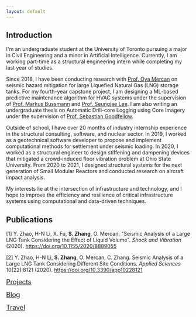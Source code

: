 ```yaml
---
layout: default
---
```

## Introduction

I'm an undergraduate student at the University of Toronto pursuing a major in Civil Engineering and a minor in Artificial Intelligence. Currently, I am working part-time as a structural engineering intern while completing my last year of studies. 

Since 2018, I have been conducting research with [Prof. Oya Mercan](https://civmin.utoronto.ca/home/about-us/directory/professors/oya-mercan/) on seismic hazard mitigation for large Liquefied Natural Gas (LNG) storage tanks. For my fourth-year capstone project, I am designing a ML-based predictive maintenance algorithm for HVAC systems under the supervision of [Prof. Markus Bussmann](https://www.mie.utoronto.ca/faculty_staff/bussmann/) and [Prof. Seungjae Lee](https://civmin.utoronto.ca/home/about-us/directory/professors/seungjae-lee/). I am also writing an undergraduate thesis on Automatic Drill-core Logging using Core Imagery under the supervision of [Prof. Sebastian Goodfellow](https://civmin.utoronto.ca/home/about-us/directory/professors/sebastian-goodfellow/).

Outside of school, I have over 20 months of industry internship experience in the structural consulting, software, and nuclear sector. In 2019, I worked as a geotechnical software developer to propose and implement computational methods for settlement under seismic loading. In 2020, I worked as a structural engineer to design stiffening and dampening devices that mitigated a crowd-induced floor vibration problem at Ohio State University. From 2020 to 2021, I designed structural systems for the next generation of Small Modular Reactors and conducted research on aircraft impact analysis.

My interests lie at the intersection of infrastructure and technology, and I hope to improve the efficiency and resilience of critical infrastructure systems using computational and data-driven techniques.

## Publications
[1] Y. Zhao, H-N Li, X. Fu, **S. Zhang**, O. Mercan. "Seismic Analysis of a Large LNG Tank Considering the Effect of Liquid Volume". *Shock and Vibration* (2020). https://doi.org/10.1155/2020/8889055  

[2] Y. Zhao, H-N Li, **S. Zhang**, O. Mercan, C. Zhang. Seismic Analysis of a Large LNG Tank Considering Different Site Conditions. *Applied Sciences* 10(22):8121 (2020). https://doi.org/10.3390/app10228121

<span style="font-size:18px;">[Projects](./projects.html)</span>

<span style="font-size:18px;">[Blog](./blog.html)</span>

<span style="font-size:18px;">[Travel](./travel.html)</span>

